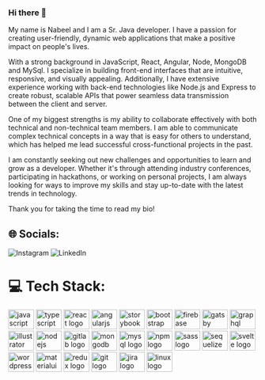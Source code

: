 ### Hi there 👋
My name is Nabeel and I am a Sr. Java developer. I have a passion for creating user-friendly, dynamic web applications that make a positive impact on people's lives.

With a strong background in JavaScript, React, Angular, Node, MongoDB and MySql. I specialize in building front-end interfaces that are intuitive, responsive, and visually appealing. Additionally, I have extensive experience working with back-end technologies like Node.js and Express to create robust, scalable APIs that power seamless data transmission between the client and server.

One of my biggest strengths is my ability to collaborate effectively with both technical and non-technical team members. I am able to communicate complex technical concepts in a way that is easy for others to understand, which has helped me lead successful cross-functional projects in the past.

I am constantly seeking out new challenges and opportunities to learn and grow as a developer. Whether it's through attending industry conferences, participating in hackathons, or working on personal projects, I am always looking for ways to improve my skills and stay up-to-date with the latest trends in technology.

Thank you for taking the time to read my bio!

## 🌐 Socials:
 ![Instagram](https://instagram.com/nabeel.dce) ![LinkedIn](https://linkedin.com/in/rnabeelahmad) 

# 💻 Tech Stack:
<div align="left">
  <img src="https://cdn.jsdelivr.net/gh/devicons/devicon/icons/javascript/javascript-original.svg" height="40" width="52" alt="javascript logo"  />
  <img src="https://cdn.jsdelivr.net/gh/devicons/devicon/icons/typescript/typescript-original.svg" height="40" width="52" alt="typescript logo"  />
  <img src="https://cdn.jsdelivr.net/gh/devicons/devicon/icons/react/react-original.svg" height="40" width="52" alt="react logo"  />
  <img src="https://cdn.jsdelivr.net/gh/devicons/devicon/icons/angularjs/angularjs-original.svg" height="40" width="52" alt="angularjs logo"  />
  <img src="https://cdn.jsdelivr.net/gh/devicons/devicon/icons/storybook/storybook-original.svg" height="40" width="52" alt="storybook logo"  />
  <img src="https://cdn.jsdelivr.net/gh/devicons/devicon/icons/bootstrap/bootstrap-original.svg" height="40" width="52" alt="bootstrap logo"  />
  <img src="https://cdn.jsdelivr.net/gh/devicons/devicon/icons/firebase/firebase-plain.svg" height="40" width="52" alt="firebase logo"  />
  <img src="https://cdn.jsdelivr.net/gh/devicons/devicon/icons/gatsby/gatsby-plain.svg" height="40" width="52" alt="gatsby logo"  />
  <img src="https://cdn.jsdelivr.net/gh/devicons/devicon/icons/graphql/graphql-plain.svg" height="40" width="52" alt="graphql logo"  />
  <img src="https://cdn.jsdelivr.net/gh/devicons/devicon/icons/illustrator/illustrator-plain.svg" height="40" width="52" alt="illustrator logo"  />
  <img src="https://cdn.jsdelivr.net/gh/devicons/devicon/icons/nodejs/nodejs-original.svg" height="40" width="52" alt="nodejs logo"  />
  <img src="https://cdn.jsdelivr.net/gh/devicons/devicon/icons/gitlab/gitlab-original.svg" height="40" width="52" alt="gitlab logo"  />
  <img src="https://cdn.jsdelivr.net/gh/devicons/devicon/icons/mongodb/mongodb-original.svg" height="40" width="52" alt="mongodb logo"  />
  <img src="https://cdn.jsdelivr.net/gh/devicons/devicon/icons/mysql/mysql-original.svg" height="40" width="52" alt="mysql logo"  />
  <img src="https://cdn.jsdelivr.net/gh/devicons/devicon/icons/npm/npm-original-wordmark.svg" height="40" width="52" alt="npm logo"  />
  <img src="https://cdn.jsdelivr.net/gh/devicons/devicon/icons/sass/sass-original.svg" height="40" width="52" alt="sass logo"  />
  <img src="https://cdn.jsdelivr.net/gh/devicons/devicon/icons/sequelize/sequelize-original.svg" height="40" width="52" alt="sequelize logo"  />
<!--   <img src="https://cdn.jsdelivr.net/gh/devicons/devicon/icons/spring/spring-original.svg" height="40" width="52" alt="spring logo"  /> -->
  <img src="https://cdn.jsdelivr.net/gh/devicons/devicon/icons/svelte/svelte-original.svg" height="40" width="52" alt="svelte logo"  />
  <img src="https://cdn.jsdelivr.net/gh/devicons/devicon/icons/wordpress/wordpress-original.svg" height="40" width="52" alt="wordpress logo"  />
  <img src="https://cdn.jsdelivr.net/gh/devicons/devicon/icons/materialui/materialui-original.svg" height="40" width="52" alt="materialui logo"  />
  <img src="https://cdn.jsdelivr.net/gh/devicons/devicon/icons/redux/redux-original.svg" height="40" width="52" alt="redux logo"  />
  <img src="https://cdn.jsdelivr.net/gh/devicons/devicon/icons/git/git-original.svg" height="40" width="52" alt="git logo"  />
  <img src="https://cdn.jsdelivr.net/gh/devicons/devicon/icons/jira/jira-original.svg" height="40" width="52" alt="jira logo"  />
  <img src="https://cdn.jsdelivr.net/gh/devicons/devicon/icons/linux/linux-original.svg" height="40" width="52" alt="linux logo"  />
</div>

###

<div align="left">
</div>

###

<div align="left">
</div>

###



###
<!-- !https://img.shields.io/badge/javascript-%23323330.svg?style=for-the-badge&logo=javascript&logoColor=%23F7DF1E 
!https://img.shields.io/badge/typescript-%23007ACC.svg?style=for-the-badge&logo=typescript&logoColor=white 
!https://img.shields.io/badge/angular-%23DD0031.svg?style=for-the-badge&logo=angular&logoColor=white 
!https://img.shields.io/badge/react-%2320232a.svg?style=for-the-badge&logo=react&logoColor=%2361DAFB 
!https://img.shields.io/badge/-ApolloGraphQL-311C87?style=for-the-badge&logo=apollo-graphql 
!https://img.shields.io/badge/chakra-%234ED1C5.svg?style=for-the-badge&logo=chakraui&logoColor=white 
!https://img.shields.io/badge/bootstrap-%23563D7C.svg?style=for-the-badge&logo=bootstrap&logoColor=white 
!https://img.shields.io/badge/express.js-%23404d59.svg?style=for-the-badge&logo=express&logoColor=%2361DAFB 
!https://img.shields.io/badge/NPM-%23000000.svg?style=for-the-badge&logo=npm&logoColor=white 
!https://img.shields.io/badge/Next-black?style=for-the-badge&logo=next.js&logoColor=white 
!https://img.shields.io/badge/node.js-6DA55F?style=for-the-badge&logo=node.js&logoColor=white 
!https://img.shields.io/badge/styled--components-DB7093?style=for-the-badge&logo=styled-components&logoColor=white 
!https://img.shields.io/badge/MongoDB-%234ea94b.svg?style=for-the-badge&logo=mongodb&logoColor=white 
!https://img.shields.io/badge/mysql-%2300f.svg?style=for-the-badge&logo=mysql&logoColor=white 
!https://img.shields.io/badge/adobeillustrator-%23FF9A00.svg?style=for-the-badge&logo=adobeillustrator&logoColor=white 
!https://img.shields.io/badge/Linux-FCC624?style=for-the-badge&logo=linux&logoColor=black  -->

<!-- # 📊 GitHub Stats:
![](https://github-readme-stats.vercel.app/api?username=enaeemullah&theme=dark&hide_border=false&include_all_commits=false&count_private=false)<br/>
![](https://github-readme-streak-stats.herokuapp.com/?user=enaeemullah&theme=dark&hide_border=false)<br/>
![](https://github-readme-stats.vercel.app/api/top-langs/?username=enaeemullah&theme=dark&hide_border=false&include_all_commits=false&count_private=false&layout=compact) -->

